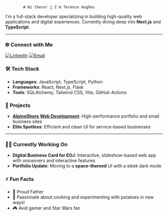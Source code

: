             # Hi there! 👋 I'm Terence Hughes

I'm a full-stack developer specializing in building high-quality web applications and digital experiences. Currently diving deep into **Next.js** and **TypeScript**.

---

### 🌐 Connect with Me

[![LinkedIn](https://img.shields.io/badge/LinkedIn-TerenceHughes-blue?style=flat&logo=linkedin)](https://www.linkedin.com/in/terence-hughes-27204128a/)
[![Email](https://img.shields.io/badge/Email-terencehughes450@gmail.com-red?style=flat&logo=gmail)](mailto:terencehughes450@gmail.com)

### 🛠 Tech Stack

- **Languages**: JavaScript, TypeScript, Python
- **Frameworks**: React, Next.js, Flask
- **Tools**: SQLAlchemy, Tailwind CSS, Vite, GitHub Actions

### 🚀 Projects

- **[AlpineShore Web Development](https://github.com/YourRepo/AlpineShore)**: High-performance portfolio and small business sites
- **Elite Spotless**: Efficient and clean UI for service-based businesses

---

### 👨‍💻 Currently Working On

- **Digital Business Card for EOJ**: Interactive, slideshow-based web app with voiceovers and interactive features
- **Portfolio Update**: Moving to a **space-themed** UI with a sleek dark mode

### ⚡ Fun Facts

- 🥇 Proud Father
- 🍟 Passionate about cooking and experimenting with potatoes in new ways!
- 🎮 Avid gamer and Star Wars fan
  


